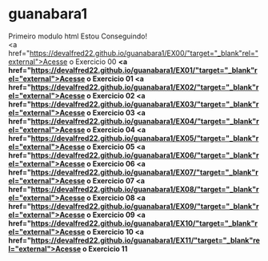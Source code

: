 # guanabara1
 Primeiro modulo html
Estou Conseguindo!
<br>
<a href="https://devalfred22.github.io/guanabara1/EX00/"target="_blank"rel="external">Acesse o Exercicio 00</a>
<b>
<a href="https://devalfred22.github.io/guanabara1/EX01/"target="_blank"rel="external">Acesse o Exercicio 01</a>
<b>
<a href="https://devalfred22.github.io/guanabara1/EX02/"target="_blank"rel="external">Acesse o Exercicio 02</a>
<b>
<a href="https://devalfred22.github.io/guanabara1/EX03/"target="_blank"rel="external">Acesse o Exercicio 03</a>
<b>
<a href="https://devalfred22.github.io/guanabara1/EX04/"target="_blank"rel="external">Acesse o Exercicio 04</a>
<b>
<a href="https://devalfred22.github.io/guanabara1/EX05/"target="_blank"rel="external">Acesse o Exercicio 05</a>
<b>
<a href="https://devalfred22.github.io/guanabara1/EX06/"target="_blank"rel="external">Acesse o Exercicio 06</a>
<b>
<a href="https://devalfred22.github.io/guanabara1/EX07/"target="_blank"rel="external">Acesse o Exercicio 07</a>
<b>
<a href="https://devalfred22.github.io/guanabara1/EX08/"target="_blank"rel="external">Acesse o Exercicio 08</a>
<b>
<a href="https://devalfred22.github.io/guanabara1/EX09/"target="_blank"rel="external">Acesse o Exercicio 09</a>
<b>
<a href="https://devalfred22.github.io/guanabara1/EX10/"target="_blank"rel="external">Acesse o Exercicio 10</a>
<b>
<a href="https://devalfred22.github.io/guanabara1/EX11/"target="_blank"rel="external">Acesse o Exercicio 11</a>